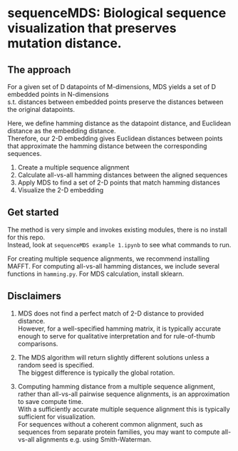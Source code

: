 # sequenceMDS: Biological sequence visualization that preserves mutation distance.

## The approach
For a given set of D datapoints of M-dimensions, MDS yields a set of D embedded points in N-dimensions <br>
s.t. distances between embedded points preserve the distances between the original datapoints.

Here, we define hamming distance as the datapoint distance, and Euclidean distance as the embedding distance. <br>
Therefore, our 2-D embedding gives Euclidean distances between points that approximate the hamming distance between the corresponding sequences.

1. Create a multiple sequence alignment
2. Calculate all-vs-all hamming distances between the aligned sequences
3. Apply MDS to find a set of 2-D points that match hamming distances
4. Visualize the 2-D embedding

## Get started
The method is very simple and invokes existing modules, there is no install for this repo. <br>
Instead, look at ```sequenceMDS example 1.ipynb``` to see what commands to run.

For creating multiple sequence alignments, we recommend installing MAFFT.
For computing all-vs-all hamming distances, we include several functions in ```hamming.py```.
For MDS calculation, install sklearn.


## Disclaimers
1. MDS does not find a perfect match of 2-D distance to provided distance. <br>
However, for a well-specified hamming matrix, it is typically accurate enough to serve for qualitative interpretation and for rule-of-thumb comparisons.


2. The MDS algorithm will return slightly different solutions unless a random seed is specified. <br>
The biggest difference is typically the global rotation.

3. Computing hamming distance from a multiple sequence alignment, rather than all-vs-all pairwise sequence alignments, is an approximation to save compute time. <br>
With a sufficiently accurate multiple sequence alignment this is typically sufficient for visualization. <br>
For sequences without a coherent common alignment, such as sequences from separate protein families, you may want to compute all-vs-all alignments e.g. using Smith-Waterman.
